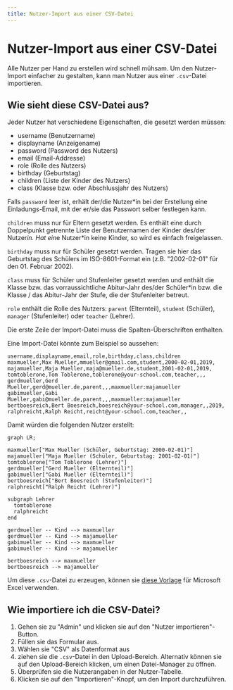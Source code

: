 ```yaml
---
title: Nutzer-Import aus einer CSV-Datei
---
```


# Nutzer-Import aus einer CSV-Datei

Alle Nutzer per Hand zu erstellen wird schnell mühsam.
Um den Nutzer-Import einfacher zu gestalten, kann man Nutzer aus einer `.csv`-Datei importieren.

## Wie sieht diese CSV-Datei aus?

Jeder Nutzer hat verschiedene Eigenschaften, die gesetzt werden müssen:

- username (Benutzername)
- displayname (Anzeigename)
- password (Password des Nutzers)
- email (Email-Addresse)
- role (Rolle des Nutzers)
- birthday (Geburtstag)
- children (Liste der Kinder des Nutzers)
- class (Klasse bzw. oder Abschlussjahr des Nutzers)

Falls `password` leer ist, erhält der/die Nutzer\*in bei der Erstellung eine Einladungs-Email, mit der er/sie das Passwort selber festlegen kann.

`children` muss nur für Eltern gesetzt werden.
Es enthält eine durch Doppelpunkt getrennte Liste der Benutzernamen der Kinder des/der Nutzer*in.
Hat ein*e Nutzer\*in keine Kinder, so wird es einfach freigelassen.

`birthday` muss nur für Schüler gesetzt werden.
Tragen sie hier das Geburtstag des Schülers im ISO-8601-Format ein (z.B. "2002-02-01" für den 01. Februar 2002).

`class` muss für Schüler und Stufenleiter gesetzt werden und enthält die Klasse bzw. das vorraussichtliche Abitur-Jahr des/der Schüler\*in bzw. die Klasse / das Abitur-Jahr der Stufe, die der Stufenleiter betreut.

`role` enthält die Rolle des Nutzers: `parent` (Elternteil), `student` (Schüler), `manager` (Stufenleiter) oder `teacher` (Lehrer).

Die erste Zeile der Import-Datei muss die Spalten-Überschriften enthalten.

Eine Import-Datei könnte zum Beispiel so aussehen:

```csv
username,displayname,email,role,birthday,class,children
maxmueller,Max Mueller,mmueller@gmail.com,student,2000-02-01,2019,
majamueller,Maja Mueller,maja@mueller.de,student,2001-02-01,2019,
tomtoblerone,Tom Toblerone,toblerone@your-school.com,teacher,,,
gerdmueller,Gerd Mueller,gerd@mueller.de,parent,,,maxmueller:majamueller
gabimueller,Gabi Mueller,gabi@mueller.de,parent,,,maxmueller:majamueller
bertboesreich,Bert Boesreich,boesreich@your-school.com,manager,,2019,
ralphreicht,Ralph Reicht,reicht@your-school.com,teacher,,
```

Damit würden die folgenden Nutzer erstellt:

```mermaid
graph LR;

maxmueller["Max Mueller (Schüler, Geburtstag: 2000-02-01)"]
majamueller["Maja Mueller (Schüler, Geburtstag: 2001-02-01)"]
tomtoblerone["Tom Toblerone (Lehrer)"]
gerdmueller["Gerd Mueller (Elternteil)"]
gabimueller["Gabi Mueller (Elternteil)"]
bertboesreich["Bert Boesreich (Stufenleiter)"]
ralphreicht["Ralph Reicht (Lehrer)"]

subgraph Lehrer
  tomtoblerone
  ralphreicht
end

gerdmueller -- Kind --> maxmueller
gerdmueller -- Kind --> majamueller
gabimueller -- Kind --> maxmueller
gabimueller -- Kind --> majamueller

bertboesreich --> maxmueller
bertboesreich --> majamueller
```

Um diese `.csv`-Datei zu erzeugen, können sie [diese Vorlage](https://gitlab.com/Skn0tt/EntE/raw/master/docs/assets/User%20Import%20Template.xlsx?inline=false) für Microsoft Excel verwenden.

## Wie importiere ich die CSV-Datei?

1. Gehen sie zu "Admin" und klicken sie auf den "Nutzer importieren"-Button.
2. Füllen sie das Formular aus.
3. Wählen sie "CSV" als Datenformat aus
4. ziehen sie die `.csv`-Datei in den Upload-Bereich. Alternativ können sie auf den Upload-Bereich klicken, um einen Datei-Manager zu öffnen.
5. Überprüfen sie die Nutzerangaben in der Nutzer-Tabelle.
6. Klicken sie auf den "Importieren"-Knopf, um den Import durchzuführen.
